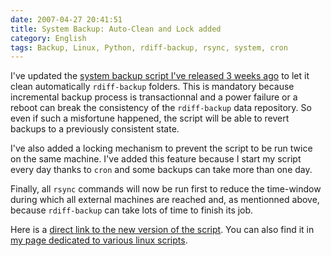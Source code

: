 ```yaml
---
date: 2007-04-27 20:41:51
title: System Backup: Auto-Clean and Lock added
category: English
tags: Backup, Linux, Python, rdiff-backup, rsync, system, cron
---
```


I've updated the [system backup script I've released 3 weeks ago](http://kevin.deldycke.com/2007/04/system-backup-on-unreliable-link-thanks-to-rdiff-backup-and-rsync/) to let it clean automatically `rdiff-backup` folders. This is mandatory because incremental backup process is transactionnal and a power failure or a reboot can break the consistency of the `rdiff-backup` data repository. So even if such a misfortune happened, the script will be able to revert backups to a previously consistent state.

I've also added a locking mechanism to prevent the script to be run twice on the same machine. I've added this feature because I start my script every day thanks to `cron` and some backups can take more than one day.

Finally, all `rsync` commands will now be run first to reduce the time-window during which all external machines are reached and, as mentionned above, because `rdiff-backup` can take lots of time to finish its job.

Here is a [direct link to the new version of the script](http://wordpress.org/extend/plugins/e107-importer/). You can also find it in [my page dedicated to various linux scripts](http://kevin.deldycke.com/code/).
